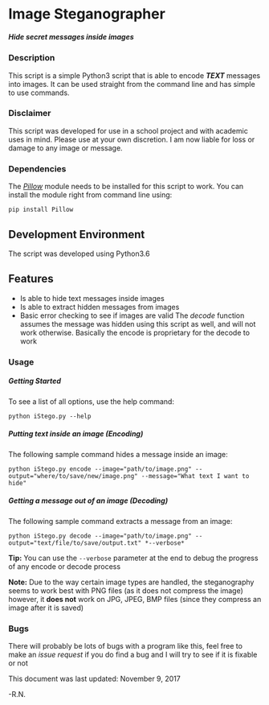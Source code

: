 # Image Steganographer
##### Hide secret messages inside images

### **Description**
This script is a simple Python3 script that is able to encode **_TEXT_** messages into images. It can be used straight from the command line and has simple to use commands.

### **Disclaimer**
This script was developed for use in a school project and with academic uses in mind. Please use at your own discretion. I am now liable for loss or damage to any image or message.

### **Dependencies**
The *[Pillow](https://wp.stolaf.edu/it/installing-pil-pillow-cimage-on-windows-and-mac/)* module needs to be installed for this script to work. You can install the module right from command line using:
```
pip install Pillow
``` 

## **Development Environment**
The script was developed using Python3.6

## **Features**
- Is able to hide text messages inside images
- Is able to extract hidden messages from images
- Basic error checking to see if images are valid
The *decode* function assumes the message was hidden using this script as well, and will not work otherwise.
Basically the encode is proprietary for the decode to work

### **Usage**
##### Getting Started
To see a list of all options, use the help command:
```
python iStego.py --help
```

##### Putting text inside an image (*Encoding*)
The following sample command hides a message inside an image:
```
python iStego.py encode --image="path/to/image.png" --output="where/to/save/new/image.png" --message="What text I want to hide"
```

##### Getting a message out of an image (*Decoding*)
The following sample command extracts a message from an image:
```
python iStego.py decode --image="path/to/image.png" --output="text/file/to/save/output.txt" *--verbose*
```
**Tip:** You can use the `--verbose` parameter at the end to debug the progress of any encode or decode process

**Note:**
Due to the way certain image types are handled, the steganography seems to work best with PNG files (as it does not compress the image) however, it **does not** work on JPG, JPEG, BMP files (since they compress an image after it is saved)

### **Bugs**
There will probably be lots of bugs with a program like this, feel free to make an *issue request* if you do find a bug and I will try to see if it is fixable or not


This document was last updated: November 9, 2017

-R.N.